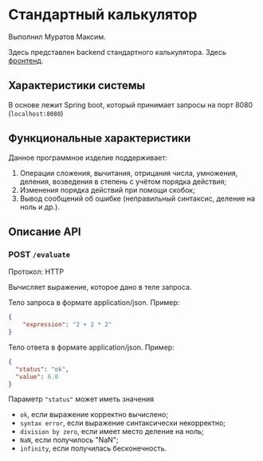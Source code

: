 # Стандартный калькулятор
Выполнил Муратов Максим.

Здесь представлен backend стандартного калькулятора. Здесь [фронтенд](https://github.com/mu2so4/DE-calculator-frontend).

## Характеристики системы
В основе лежит Spring boot, который принимает запросы на порт 8080 (`localhost:8080`)

## Функциональные характеристики
Данное программное изделие поддерживает:
1. Операции сложения, вычитания, отрицания числа, умножения, деления, возведения в степень с учётом порядка действия;
2. Изменения порядка действий при помощи скобок;
3. Вывод сообщений об ошибке (неправильный синтаксис, деление на ноль и др.).

## Описание API
### POST `/evaluate`
Протокол: HTTP

Вычисляет выражение, которое дано в теле запроса.

Тело запроса в формате application/json. Пример:
```json
{
    "expression": "2 + 2 * 2"
}
```

Тело ответа в формате application/json. Пример:
```json
{
  "status": "ok",
  "value": 6.0
}
```

Параметр `"status"` может иметь значения
* `ok`, если выражение корректно вычислено;
* `syntax error`, если выражение синтаксически некорректно;
* `division by zero`, если имеет место деление на ноль;
* `NaN`, если получилось "NaN";
* `infinity`, если получилась бесконечность.